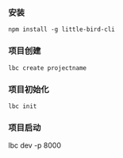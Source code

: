 
### 安装

```
npm install -g little-bird-cli
```

### 项目创建

```
lbc create projectname
```

### 项目初始化

```
lbc init
```

### 项目启动

lbc dev -p 8000
